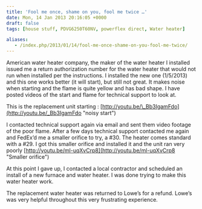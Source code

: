 ```yaml
---
title: 'Fool me once, shame on you, fool me twice …'
date: Mon, 14 Jan 2013 20:16:05 +0000
draft: false
tags: [house stuff, PDVG6250T60NV, powerflex direct, Water heater]

aliases:
   - /index.php/2013/01/14/fool-me-once-shame-on-you-fool-me-twice/
---
```


American water heater company, the maker of the water heater I installed issued 
me a return authorization number for the water heater that would not run when 
installed per the instructions. I installed the new one (1/5/2013) and this one 
works better (it will start), but still not great. It makes noise when starting 
and the flame is quite yellow and has bad shape. I have posted videos of the 
start and flame for technical support to look at.

This is the replacement unit starting : [http://youtu.be/\_Bb3IgamFdo](http://youtu.be/_Bb3IgamFdo "noisy start")

I contacted technical support again via email and sent them video footage of 
the poor flame. After a few days technical support contacted me again and 
FedEx’d me a smaller orifice to try, a #30. The heater comes standard with a #29. 
I got this smaller orifice and installed it and the unit ran very poorly 
[http://youtu.be/ml-uqXvCrp8](http://youtu.be/ml-uqXvCrp8 "Smaller orifice")

At this point I gave up, I contacted a local contractor and scheduled an 
install of a new furnace and water heater. I was done trying to make this 
water heater work.

The replacement water heater was returned to Lowe’s for a refund. Lowe’s 
was very helpful throughout this very frustrating experience.